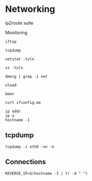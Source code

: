 # Networking


ip2route suite


Monitoring

    iftop

    tcpdump

    netstat -tuln

    ss -tuln

    dmesg | grep -i net

    nload

    bmon

    curl ifconfig.me

    ip addr
    ip a
    hostname -I
    

## tcpdump


    tcpdump -i eth0 -nn -e

    


## Connections

    REVERSE_IP=$(hostname -I | tr -d " ")

    